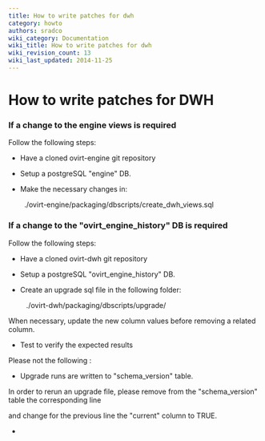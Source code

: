 ```yaml
---
title: How to write patches for dwh
category: howto
authors: sradco
wiki_category: Documentation
wiki_title: How to write patches for dwh
wiki_revision_count: 13
wiki_last_updated: 2014-11-25
---
```


# How to write patches for DWH

### If a change to the engine views is required

Follow the following steps:

*   Have a cloned ovirt-engine git repository
*   Setup a postgreSQL "engine" DB.
*   Make the necessary changes in:

        ./ovirt-engine/packaging/dbscripts/create_dwh_views.sql

### If a change to the "ovirt_engine_history" DB is required

Follow the following steps:

*   Have a cloned ovirt-dwh git repository
*   Setup a postgreSQL "ovirt_engine_history" DB.
*   Create an upgrade sql file in the following folder:

         ./ovirt-dwh/packaging/dbscripts/upgrade/

When necessary, update the new column values before removing a related column.

*   Test to verify the expected results

Please not the following :

*   Upgrade runs are written to "schema_version" table.

In order to rerun an upgrade file, please remove from the "schema_version" table the corresponding line

and change for the previous line the "current" column to TRUE.

-
